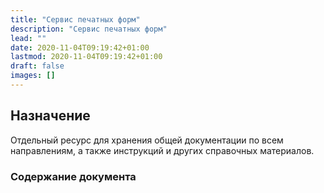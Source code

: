 ```yaml
---
title: "Сервис печатных форм"
description: "Сервис печатных форм"
lead: ""
date: 2020-11-04T09:19:42+01:00
lastmod: 2020-11-04T09:19:42+01:00
draft: false
images: []
---
```


## Назначение

Отдельный ресурс для хранения общей документации по всем направлениям, а также инструкций и других справочных материалов.

### Содержание документа
